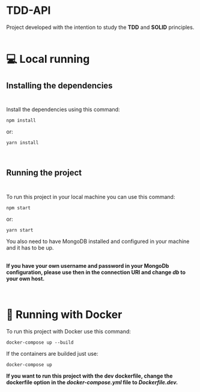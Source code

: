 # TDD-API

Project developed with the intention to study the **TDD** and **SOLID** principles.<br><br>

# 💻 Local running

## Installing the dependencies <br><br>

Install the dependencies using this command:

```
npm install
```
or:
```
yarn install
```
<br>

## Running the project <br><br>

To run this project in your local machine you can use this command:<br>

```
npm start
```
or:
```
yarn start
```

You also need to have MongoDB installed and configured in your machine and it has to be up.<br><br>

**If you have your own username and password in your MongoDb configuration, please use then in the connection URI and change _db_ to your own host.**

<br>

# 🐋 Running with Docker

To run this project with Docker use this command:

```
docker-compose up --build
```

If the containers are builded just use:
```
docker-compose up
```

**If you want to run this project with the dev dockerfile, change the dockerfile option in the _docker-compose.yml_ file to _Dockerfile.dev._**
